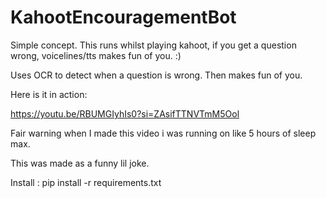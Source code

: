 # KahootEncouragementBot

Simple concept. This runs whilst playing kahoot, if you get a question wrong, voicelines/tts makes fun of you. :)

Uses OCR to detect when a question is wrong. Then makes fun of you.

Here is it in action: 

https://youtu.be/RBUMGIyhIs0?si=ZAsifTTNVTmM5Ool

Fair warning when I made this video i was running on like 5 hours of sleep max.

This was made as a funny lil joke.

Install :
  pip install -r requirements.txt
